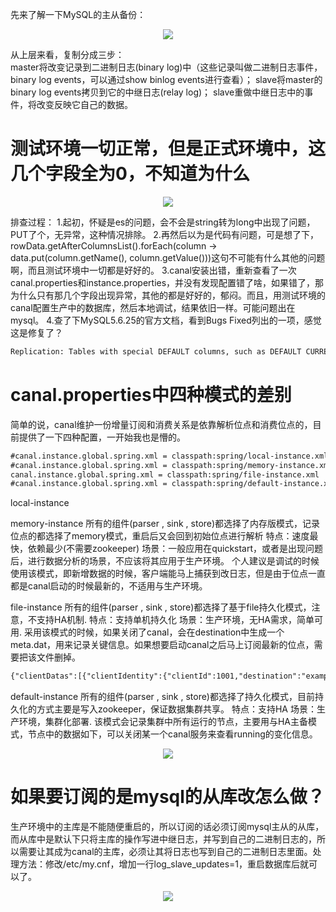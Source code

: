 先来了解一下MySQL的主从备份：

<div align="center">

![](https://upyuncdn.wenzhihuai.com/20180421025107389573244.png)

</div>

从上层来看，复制分成三步：  
master将改变记录到二进制日志(binary log)中（这些记录叫做二进制日志事件，binary log events，可以通过show binlog events进行查看）；
slave将master的binary log events拷贝到它的中继日志(relay log)；
slave重做中继日志中的事件，将改变反映它自己的数据。


# 测试环境一切正常，但是正式环境中，这几个字段全为0，不知道为什么
<div align="center">

![](http://image.wenzhihuai.com/images/2018042101385616022393.png)

</div>
排查过程：
1.起初，怀疑是es的问题，会不会是string转为long中出现了问题，PUT了个，无异常，这种情况排除。
2.再然后以为是代码有问题，可是想了下，rowData.getAfterColumnsList().forEach(column -> data.put(column.getName(), column.getValue()))这句不可能有什么其他的问题啊，而且测试环境中一切都是好好的。
3.canal安装出错，重新查看了一次canal.properties和instance.properties，并没有发现配置错了啥，如果错了，那为什么只有那几个字段出现异常，其他的都是好好的，郁闷。而且，用测试环境的canal配置生产中的数据库，然后本地调试，结果依旧一样。可能问题出在mysql。
4.查了下MySQL5.6.25的官方文档，看到Bugs Fixed列出的一项，感觉这是修复了？

```html
Replication: Tables with special DEFAULT columns, such as DEFAULT CURRENT_TIMESTAMP, that existed only on a slave were not being updated when using row-based replication (binlog_format=ROW). (Bug #22916743)
```


# canal.properties中四种模式的差别
简单的说，canal维护一份增量订阅和消费关系是依靠解析位点和消费位点的，目前提供了一下四种配置，一开始我也是懵的。
```html
#canal.instance.global.spring.xml = classpath:spring/local-instance.xml
#canal.instance.global.spring.xml = classpath:spring/memory-instance.xml
canal.instance.global.spring.xml = classpath:spring/file-instance.xml
#canal.instance.global.spring.xml = classpath:spring/default-instance.xml
```
local-instance


memory-instance
所有的组件(parser , sink , store)都选择了内存版模式，记录位点的都选择了memory模式，重启后又会回到初始位点进行解析
特点：速度最快，依赖最少(不需要zookeeper)
场景：一般应用在quickstart，或者是出现问题后，进行数据分析的场景，不应该将其应用于生产环境。
个人建议是调试的时候使用该模式，即新增数据的时候，客户端能马上捕获到改日志，但是由于位点一直都是canal启动的时候最新的，不适用与生产环境。

file-instance
所有的组件(parser , sink , store)都选择了基于file持久化模式，注意，不支持HA机制.
特点：支持单机持久化
场景：生产环境，无HA需求，简单可用.
采用该模式的时候，如果关闭了canal，会在destination中生成一个meta.dat，用来记录关键信息。如果想要启动canal之后马上订阅最新的位点，需要把该文件删掉。
```html
{"clientDatas":[{"clientIdentity":{"clientId":1001,"destination":"example","filter":".*\\..*"},"cursor":{"identity":{"slaveId":-1,"sourceAddress":{"address":"192.168.6.71","port":3306}},"postion":{"included":false,"journalName":"binlog.008335","position":221691106,"serverId":88888,"timestamp":1524294834000}}}],"destination":"example"}
```

default-instance
所有的组件(parser , sink , store)都选择了持久化模式，目前持久化的方式主要是写入zookeeper，保证数据集群共享。
特点：支持HA
场景：生产环境，集群化部署.
该模式会记录集群中所有运行的节点，主要用与HA主备模式，节点中的数据如下，可以关闭某一个canal服务来查看running的变化信息。
<div align="center">

![](https://upyuncdn.wenzhihuai.com/201804210425561692361189.png)

</div>

# 如果要订阅的是mysql的从库改怎么做？
生产环境中的主库是不能随便重启的，所以订阅的话必须订阅mysql主从的从库，而从库中是默认下只将主库的操作写进中继日志，并写到自己的二进制日志的，所以需要让其成为canal的主库，必须让其将日志也写到自己的二进制日志里面。处理方法：修改/etc/my.cnf，增加一行log_slave_updates=1，重启数据库后就可以了。

<div align="center">

![](https://upyuncdn.wenzhihuai.com/201804210451321357023546.png)

</div>

# 
